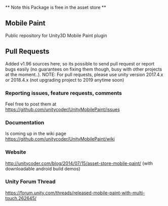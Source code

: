 ** Note this Package is free in the asset store **

## Mobile Paint
Public repository for Unity3D Mobile Paint plugin

## Pull Requests
Added v1.96 sources here, so its possible to send pull request or report bugs easily (no guarantees on fixing them though, busy with other projects at the moment..). NOTE: For pull requests, please use unity version 2017.4.x or 2018.4.x (not upgrading project to 2019 anytime soon)

### Reporting issues, feature requests, comments
Feel free to post them at
https://github.com/unitycoder/UnityMobilePaint/issues

### Documentation
Is coming up in the wiki page
https://github.com/unitycoder/UnityMobilePaint/wiki

### Website
http://unitycoder.com/blog/2014/07/15/asset-store-mobile-paint/
(with downloadable android build demos)

### Unity Forum Thread
https://forum.unity.com/threads/released-mobile-paint-with-multi-touch.262645/
